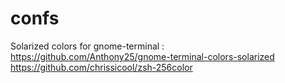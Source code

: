 # confs
Solarized colors for gnome-terminal : https://github.com/Anthony25/gnome-terminal-colors-solarized
https://github.com/chrissicool/zsh-256color
